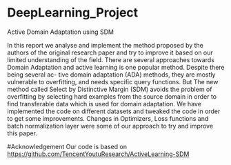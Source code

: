 # DeepLearning_Project
Active Domain Adaptation using SDM

In this report we analyse and implement the method proposed by
the authors of the original research paper and try to improve it based on our limited understanding of the field. 
There are several approaches towards
Domain Adaptation and active learning is one popular method. Despite there being several ac-
tive domain adaptation (ADA) methods, they are mostly vulnerable to overfitting, and needs
specific query functions. But The new
method called Select by Distinctive Margin (SDM) avoids the problem of overfitting
by selecting hard examples from the source domain in order to find transferable data which is
used for domain adaptation. We have implemented the code on different datasets and tweaked
the code in order to get some improvements. Changes in Optimizers, Loss functions and batch
normalization layer were some of our approach to try and improve this paper.



#Acknowledgement
Our code is based on https://github.com/TencentYoutuResearch/ActiveLearning-SDM
